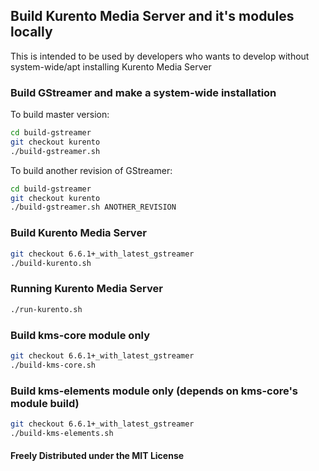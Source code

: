 ## Build Kurento Media Server and it's modules locally
This is intended to be used by developers who wants to develop without
system-wide/apt installing Kurento Media Server


### Build GStreamer and make a system-wide installation
To build master version:
```bash
cd build-gstreamer
git checkout kurento
./build-gstreamer.sh
```

To build another revision of GStreamer:
```bash
cd build-gstreamer
git checkout kurento
./build-gstreamer.sh ANOTHER_REVISION
```


### Build Kurento Media Server
```bash
git checkout 6.6.1+_with_latest_gstreamer
./build-kurento.sh
```

### Running Kurento Media Server
```bash
./run-kurento.sh
```

### Build kms-core module only
```bash
git checkout 6.6.1+_with_latest_gstreamer
./build-kms-core.sh
```

### Build kms-elements module only (depends on kms-core's module build)
```bash
git checkout 6.6.1+_with_latest_gstreamer
./build-kms-elements.sh
```

#### Freely Distributed under the MIT License

